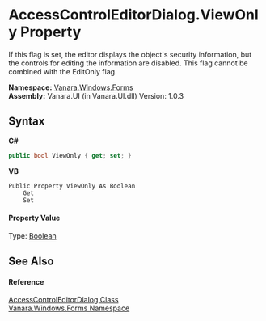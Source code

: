 # AccessControlEditorDialog.ViewOnly Property 
 

If this flag is set, the editor displays the object's security information, but the controls for editing the information are disabled. This flag cannot be combined with the EditOnly flag.

**Namespace:**&nbsp;<a href="c580cf52-4028-70db-28d0-f9b1abc03861">Vanara.Windows.Forms</a><br />**Assembly:**&nbsp;Vanara.UI (in Vanara.UI.dll) Version: 1.0.3

## Syntax

**C#**<br />
``` C#
public bool ViewOnly { get; set; }
```

**VB**<br />
``` VB
Public Property ViewOnly As Boolean
	Get
	Set
```


#### Property Value
Type: <a href="http://msdn2.microsoft.com/en-us/library/a28wyd50" target="_blank">Boolean</a>

## See Also


#### Reference
<a href="050b03d3-dac8-f9da-5561-d0b211f945f0">AccessControlEditorDialog Class</a><br /><a href="c580cf52-4028-70db-28d0-f9b1abc03861">Vanara.Windows.Forms Namespace</a><br />